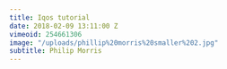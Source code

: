 ```yaml
---
title: Iqos tutorial
date: 2018-02-09 13:11:00 Z
vimeoid: 254661306
image: "/uploads/phillip%20morris%20smaller%202.jpg"
subtitle: Philip Morris
---
```


